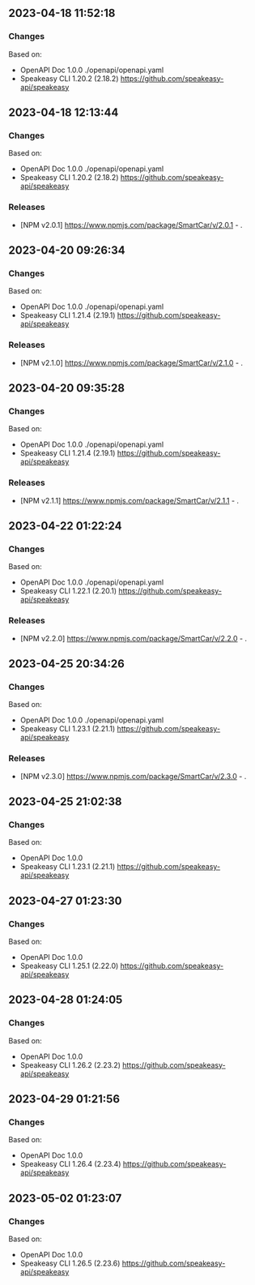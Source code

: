 

## 2023-04-18 11:52:18
### Changes
Based on:
- OpenAPI Doc 1.0.0 ./openapi/openapi.yaml
- Speakeasy CLI 1.20.2 (2.18.2) https://github.com/speakeasy-api/speakeasy

## 2023-04-18 12:13:44
### Changes
Based on:
- OpenAPI Doc 1.0.0 ./openapi/openapi.yaml
- Speakeasy CLI 1.20.2 (2.18.2) https://github.com/speakeasy-api/speakeasy
### Releases
- [NPM v2.0.1] https://www.npmjs.com/package/SmartCar/v/2.0.1 - .

## 2023-04-20 09:26:34
### Changes
Based on:
- OpenAPI Doc 1.0.0 ./openapi/openapi.yaml
- Speakeasy CLI 1.21.4 (2.19.1) https://github.com/speakeasy-api/speakeasy
### Releases
- [NPM v2.1.0] https://www.npmjs.com/package/SmartCar/v/2.1.0 - .

## 2023-04-20 09:35:28
### Changes
Based on:
- OpenAPI Doc 1.0.0 ./openapi/openapi.yaml
- Speakeasy CLI 1.21.4 (2.19.1) https://github.com/speakeasy-api/speakeasy
### Releases
- [NPM v2.1.1] https://www.npmjs.com/package/SmartCar/v/2.1.1 - .

## 2023-04-22 01:22:24
### Changes
Based on:
- OpenAPI Doc 1.0.0 ./openapi/openapi.yaml
- Speakeasy CLI 1.22.1 (2.20.1) https://github.com/speakeasy-api/speakeasy
### Releases
- [NPM v2.2.0] https://www.npmjs.com/package/SmartCar/v/2.2.0 - .

## 2023-04-25 20:34:26
### Changes
Based on:
- OpenAPI Doc 1.0.0 ./openapi/openapi.yaml
- Speakeasy CLI 1.23.1 (2.21.1) https://github.com/speakeasy-api/speakeasy
### Releases
- [NPM v2.3.0] https://www.npmjs.com/package/SmartCar/v/2.3.0 - .

## 2023-04-25 21:02:38
### Changes
Based on:
- OpenAPI Doc 1.0.0 
- Speakeasy CLI 1.23.1 (2.21.1) https://github.com/speakeasy-api/speakeasy

## 2023-04-27 01:23:30
### Changes
Based on:
- OpenAPI Doc 1.0.0 
- Speakeasy CLI 1.25.1 (2.22.0) https://github.com/speakeasy-api/speakeasy

## 2023-04-28 01:24:05
### Changes
Based on:
- OpenAPI Doc 1.0.0 
- Speakeasy CLI 1.26.2 (2.23.2) https://github.com/speakeasy-api/speakeasy

## 2023-04-29 01:21:56
### Changes
Based on:
- OpenAPI Doc 1.0.0 
- Speakeasy CLI 1.26.4 (2.23.4) https://github.com/speakeasy-api/speakeasy

## 2023-05-02 01:23:07
### Changes
Based on:
- OpenAPI Doc 1.0.0 
- Speakeasy CLI 1.26.5 (2.23.6) https://github.com/speakeasy-api/speakeasy